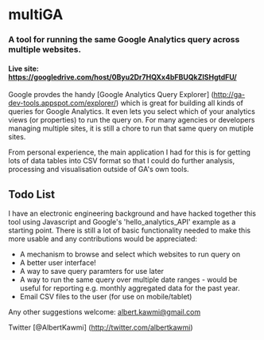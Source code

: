# multiGA
### A tool for running the same Google Analytics query across multiple websites.
#### Live site: https://googledrive.com/host/0Byu2Dr7HQXx4bFBUQkZlSHgtdFU/

Google  provdes the handy [Google Analytics Query Explorer] (http://ga-dev-tools.appspot.com/explorer/) which is great for building all kinds of queries for Google Analytics. It even lets you select which of your analytics views (or properties) to run the query on. For many agencies or developers managing multiple sites, it is still a chore to run that same query on mutiple sites.

From personal experience, the main application I had for this is for getting lots of data tables into CSV format so that I could do further analysis, processing and visualisation outside of GA's own tools.

## Todo List

I have an electronic engineering background and have hacked together this tool using Javascript and Google's 'hello_analytics_API' example as a starting point. There is still a lot of basic functionality needed to make this more usable and any contributions would be appreciated:

* A mechanism to browse and select which websites to run query on
* A better user interface!
* A way to save query paramters for use later
* A way to run the same query over multiple date ranges - would be useful for reporting e.g. monthly aggregated data for the past year.
* Email CSV files to the user (for use on mobile/tablet)

Any other suggestions welcome: albert.kawmi@gmail.com

Twitter [@AlbertKawmi] (http://twitter.com/albertkawmi)